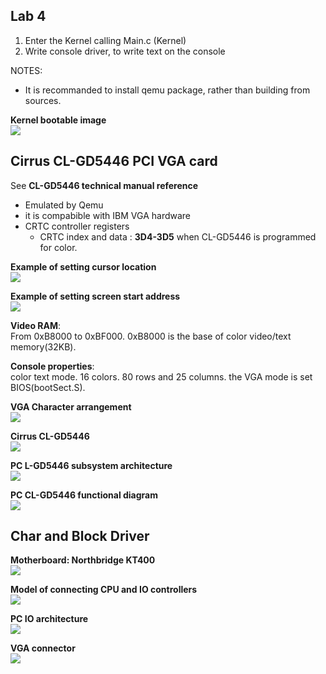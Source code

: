 ## Lab 4
1. Enter the Kernel calling Main.c (Kernel)
2. Write console driver, to write text on the console

NOTES:  
 - It is recommanded to install qemu package, rather than building from sources.  


**Kernel bootable image**  
![](../../documentation/images/kernel-bootable-image.png)

##  Cirrus CL-GD5446 PCI VGA card
See **CL-GD5446 technical manual reference**  
- Emulated by Qemu
- it is compabible with IBM VGA hardware
- CRTC controller registers
  - CRTC index and data : **3D4-3D5** when CL-GD5446 is programmed for color.

**Example of setting cursor location**  
![](../../documentation/images/Kernel-VGA-CTR-Example.png)

**Example of setting screen start address**  
![](../../documentation/images/Kernel-VGA-CTR-Example2.png)


**Video RAM**:  
From  0xB8000 to 0xBF000. 0xB8000 is the base of color video/text memory(32KB).

**Console properties**:  
color text mode. 16 colors. 80 rows and 25 columns. the VGA mode is set BIOS(bootSect.S). 

**VGA Character arrangement**  
![](../../documentation/images/Kernel-VGA-Char-arrangement.png)


**Cirrus CL-GD5446**    
![](../../documentation/images/Kernel-VGA-CL-GD5446.png)

**PC L-GD5446 subsystem architecture**    
![](../../documentation/images/Kernel-VGA-Architecture.png)

**PC CL-GD5446 functional diagram**    
![](../../documentation/images/Kernel-VGA-Diagram.png)



## Char and Block Driver
**Motherboard: Northbridge KT400**  
![](../../documentation/images/Kernel-Motherboard-KT400.png)

**Model of connecting CPU and IO controllers**  
![](../../documentation/images/kernel-connecting-CPU-IO-controllers.png)

**PC IO architecture**  
![](../../documentation/images/Kernel-PC-IO-architecture.png)

**VGA connector**  
![](../../documentation/images/kernel-VGA_conector.png)